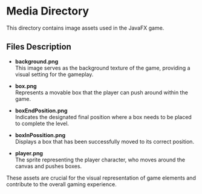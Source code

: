 # Media Directory

This directory contains image assets used in the JavaFX game.

## Files Description

- **background.png**  
  This image serves as the background texture of the game, providing a visual setting for the gameplay.

- **box.png**  
  Represents a movable box that the player can push around within the game.

- **boxEndPosition.png**  
  Indicates the designated final position where a box needs to be placed to complete the level.

- **boxInPossition.png**  
  Displays a box that has been successfully moved to its correct position.

- **player.png**  
  The sprite representing the player character, who moves around the canvas and pushes boxes.

These assets are crucial for the visual representation of game elements and contribute to the overall gaming experience.

